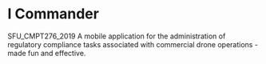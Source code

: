 # I Commander
SFU_CMPT276_2019
A mobile application for the administration of regulatory compliance tasks associated with commercial drone operations - made fun and effective.


